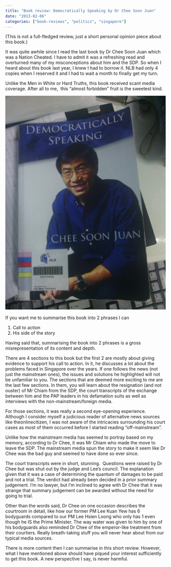 ```yaml
---
title: "Book review: Democratically Speaking by Dr Chee Soon Juan"
date: "2013-02-06"
categories: ["book-reviews", "politics", "singapore"]
---
```


(This is not a full-fledged review, just a short personal opinion piece about this book.)

It was quite awhile since I read the last book by Dr Chee Soon Juan which was a Nation Cheated. I have to admit it was a refreshing read and overturned many of my misconceptions about him and the SDP. So when I heard about this book last year, I knew I had to borrow it. NLB had only 4 copies when I reserved it and I had to wait a month to finally get my turn.

Unlike the Men in White or Hard Truths, this book received scant media coverage. After all to me,  this “almost forbidden” fruit is the sweetest kind.

![Democratically+Speaking](images/democratically-speaking.jpg)
<!--more--> 
If you want me to summarise this book into 2 phrases I can

1. Call to action
2. His side of the story

Having said that, summarising the book into 2 phrases is a gross misrepresentation of its content and depth.

There are 4 sections to this book but the first 2 are mostly about giving evidence to support his call to action. In it, he discusses a lot about the problems faced in Singapore over the years. If one follows the news (not just the mainstream ones), the issues and solutions he highlighted will not be unfamiliar to you. The sections that are deemed more exciting to me are the last few sections. In them, you will learn about the resignation (and not ouster) of Mr Chiam from the SDP, the court transcripts of the exchange between him and the PAP leaders in his defamation suits as well as interviews with the non-mainstream/foreign media.

For those sections, it was really a second eye-opening experience. Although I consider myself a judicious reader of alternative news sources like theonlinecitizen, I was not aware of the intricacies surrounding his court cases as most of them occurred before I started reading “off-mainstream”.

Unlike how the mainstream media has seemed to portray based on my memory, according to Dr Chee, it was Mr Chiam who made the move to leave the SDP. The mainstream media spun the story to make it seem like Dr Chee was the bad guy and seemed to have done so ever since.

The court transcripts were in short, stunning.  Questions were raised by Dr Chee but was shut out by the judge and Lee’s council. The explanation given that it was a case of determining the quantum of damages to be paid and not a trial. The verdict had already been decided in a prior summary judgement. I’m no lawyer, but I’m inclined to agree with Dr Chee that it was strange that summary judgement can be awarded without the need for going to trial.

Other than the words said, Dr Chee on one occasion describes the courtroom in detail, like how our former PM Lee Kuan Yew has 6 bodyguards compared to our PM Lee Hsien Loong who only has 1 even though he IS the Prime Minister. The way water was given to him by one of his bodyguards also reminded Dr Chee of the emperor-like treatment from their courtiers. Really breath-taking stuff you will never hear about from our typical media sources.

There is more content then I can summarise in this short review. However, what I have mentioned above should have piqued your interest sufficiently to get this book. A new perspective I say, is never harmful.
